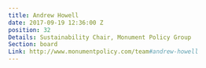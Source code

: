 ```yaml
---
title: Andrew Howell
date: 2017-09-19 12:36:00 Z
position: 32
Details: Sustainability Chair, Monument Policy Group
Section: board
Link: http://www.monumentpolicy.com/team#andrew-howell
---
```


